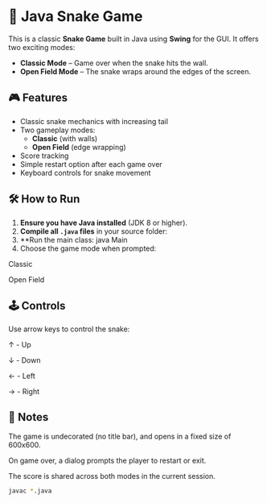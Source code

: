 # 🐍 Java Snake Game

This is a classic **Snake Game** built in Java using **Swing** for the GUI. It offers two exciting modes:

- **Classic Mode** – Game over when the snake hits the wall.
- **Open Field Mode** – The snake wraps around the edges of the screen.

## 🎮 Features

- Classic snake mechanics with increasing tail
- Two gameplay modes:
  - **Classic** (with walls)
  - **Open Field** (edge wrapping)
- Score tracking
- Simple restart option after each game over
- Keyboard controls for snake movement

## 🛠️ How to Run

1. **Ensure you have Java installed** (JDK 8 or higher).
2. **Compile all `.java` files** in your source folder:
3. **Run the main class: java Main
4. Choose the game mode when prompted:

Classic

Open Field

## 🕹️ Controls
Use arrow keys to control the snake:

↑ - Up

↓ - Down

← - Left

→ - Right

## 🧠 Notes
The game is undecorated (no title bar), and opens in a fixed size of 600x600.

On game over, a dialog prompts the player to restart or exit.

The score is shared across both modes in the current session.


   ```bash
   javac *.java
